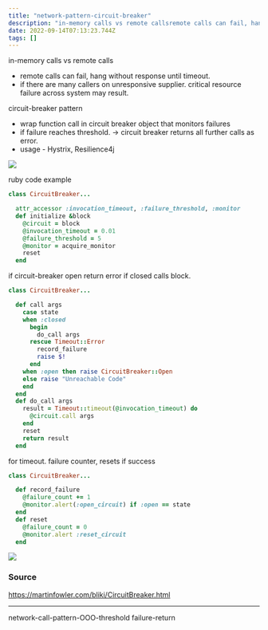 ```yaml
---
title: "network-pattern-circuit-breaker"
description: "in-memory calls vs remote callsremote calls can fail, hang without response until timeout. if there are many callers on unresponsive supplier. critica"
date: 2022-09-14T07:13:23.744Z
tags: []
---
```

in-memory calls vs remote calls
- remote calls can fail, hang without response until timeout. 
- if there are many callers on unresponsive supplier. critical resource failure across system may result. 

circuit-breaker pattern
- wrap function call in circuit breaker object that monitors failures
- if failure reaches threshold. -> circuit breaker returns all further calls as error. 
- usage - Hystrix, Resilience4j

![](/images/f4438eb8-956d-4d3f-bd41-33dd669ac302-image.png)


ruby code example
```ruby
class CircuitBreaker...

  attr_accessor :invocation_timeout, :failure_threshold, :monitor
  def initialize &block
    @circuit = block
    @invocation_timeout = 0.01
    @failure_threshold = 5
    @monitor = acquire_monitor
    reset
  end
```

if circuit-breaker open return error
if closed calls block. 
```ruby
class CircuitBreaker...

  def call args
    case state
    when :closed
      begin
        do_call args
      rescue Timeout::Error
        record_failure
        raise $!
      end
    when :open then raise CircuitBreaker::Open
    else raise "Unreachable Code"
    end
  end
  def do_call args
    result = Timeout::timeout(@invocation_timeout) do
      @circuit.call args
    end
    reset
    return result
  end
```

for timeout. failure counter, resets if success
```ruby
class CircuitBreaker...

  def record_failure
    @failure_count += 1
    @monitor.alert(:open_circuit) if :open == state
  end
  def reset
    @failure_count = 0
    @monitor.alert :reset_circuit
  end
```

![](/images/b470e1a1-84b2-452e-83df-96acc0364045-image.png)

### Source
https://martinfowler.com/bliki/CircuitBreaker.html

---
network-call-pattern-OOO-threshold failure-return
